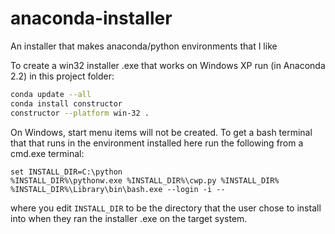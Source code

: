 # anaconda-installer
An installer that makes anaconda/python environments that I like

To create a win32 installer .exe that works on Windows XP run (in Anaconda 2.2) in this project folder:
```bash
conda update --all
conda install constructor
constructor --platform win-32 .
```
On Windows, start menu items will not be created. To get a bash terminal that that runs in the environment installed here run the following from a cmd.exe terminal:
```
set INSTALL_DIR=C:\python
%INSTALL_DIR%\pythonw.exe %INSTALL_DIR%\cwp.py %INSTALL_DIR% %INSTALL_DIR%\Library\bin\bash.exe --login -i --
```
where you edit `INSTALL_DIR` to be the directory that the user chose to install into when they ran the installer .exe on the target system.
